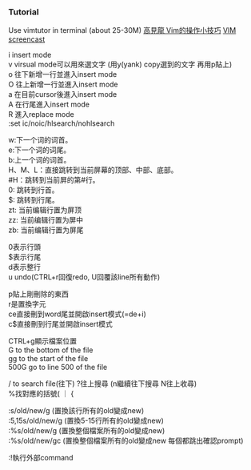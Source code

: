 ### Tutorial
Use vimtutor in terminal (about 25-30M)
[高見龍 Vim的操作小技巧](https://kaochenlong.com/2011/12/28/vim-tips/)
[VIM screencast](https://www.youtube.com/watch?v=MAHC9eZbx4o&list=PLwJS-G75vM7kFO-yUkyNphxSIdbi_1NKX)

i insert mode  
v virsual mode可以用來選文字 (用y(yank) copy選到的文字 再用p貼上)  
o 往下新增一行並進入insert mode  
O 往上新增一行並進入insert mode  
a 在目前cursor後進入insert mode  
A 在行尾進入insert mode  
R 進入replace mode  
:set ic/noic/hlsearch/nohlsearch  
  
w:下一个词的词首。  
e:下一个词的词尾。  
b:上一个词的词首。  
H、M、L：直接跳转到当前屏幕的顶部、中部、底部。  
#H：跳转到当前屏的第#行。  
0: 跳转到行首。  
$: 跳转到行尾。  
zt: 当前编辑行置为屏顶  
zz: 当前编辑行置为屏中  
zb: 当前编辑行置为屏尾  
  
0表示行頭  
$表示行尾  
d表示整行  
u undo(CTRL+r回復redo, U回覆該line所有動作)  
  
p貼上剛刪除的東西  
r是置換字元  
ce直接刪到word尾並開啟insert模式(=de+i)  
c$直接刪到行尾並開啟insert模式  
  
CTRL+g顯示檔案位置  
G to the bottom of the file  
gg to the start of the file  
500G go to line 500 of the file  
  
/ to search file(往下) ?往上搜尋 (n繼續往下搜尋 N往上收尋)  
%找對應的括號( ｜ {  
  
:s/old/new/g (置換該行所有的old變成new)  
:5,15s/old/new/g (置換5-15行所有的old變成new)  
:%s/old/new/g (置換整個檔案所有的old變成new)  
:%s/old/new/gc (置換整個檔案所有的old變成new 每個都跳出確認prompt)  
  
:!執行外部command  

